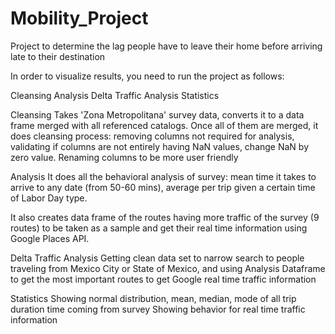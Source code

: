 # Mobility_Project
Project to determine the lag people have to leave their home before arriving late to their destination

In order to visualize results, you need to run the project as follows:

Cleansing
Analysis
Delta Traffic Analysis
Statistics

Cleansing
Takes 'Zona Metropolitana' survey data, converts it to a data frame merged with all referenced catalogs. Once all of them are merged, it does cleansing process: removing columns not required for analysis, validating if columns are not entirely having NaN values, change NaN by zero value.
Renaming columns to be more user friendly

Analysis
It does all the behavioral analysis of survey: mean time it takes to arrive to any date (from 50-60 mins), average per trip given a certain time of Labor Day type.

It also creates data frame of the routes having more traffic of the survey (9 routes) to be taken as a sample and get their real time information using Google Places API.

Delta Traffic Analysis
Getting clean data set to narrow search to people traveling from Mexico City or State of Mexico, and using Analysis Dataframe to get the most important routes to get Google real time traffic information

Statistics
Showing normal distribution, mean, median, mode of all trip duration time coming from survey
Showing behavior for real time traffic information 
 
